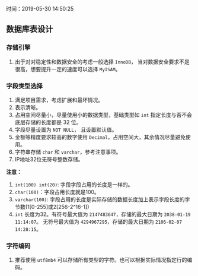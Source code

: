 时间：2019-05-30 14:50:25  

## 数据库表设计 

### 存储引擎 
1. 出于对对稳定性和数据安全的考虑一般选择 `InnoDB`， 当对数据安全要求不是很高，想要提升一定的速度可以选择 `MyISAM`。

### 字段类型选择 

1. 满足项目需求，考虑扩展和最坏情况。
2. 表示清晰。
3. 占用空间尽量小，尽量使用小的数据类型，基础类型如 `int` 指定长度与否不会底层存储的长度都是 32 位。
3. 字段尽量设置为 `NOT NULL`， 且设置默认值。
3. 金额等精度要求较高的数字使用 `Decimal`，占用空间大，其余情况尽量避免使用。
3. 字符串存储 `char` 和 `varchar`，参考注意事项。
3. IP地址32位无符号整数存储。

**注意：**  

1. `int(100) int(20)`: 字段字段占用的长度是一样的。
2. `char(100)`：字段占用长度就是100。
3. `varchar(100)`: 字段占用的长度是实际存储的数据长度加上表示字段长度的字节数(1[0-255]或2[256-2^16-1]) 
3. `int` 长度为32。有符号最大值为 `2147483647`，存储的最大日期为 `2038-01-19 11:14:07`。 无符号最大值为 `4294967295`，存储的最大日期为 `2106-02-07 14:28:15`。

### 字符编码 

1. 推荐使用 `utf8mb4` 可以存储所有类型的字符。也可以根据实际情况指定行的编码。

